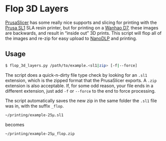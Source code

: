 # Flop 3D Layers

[PrusaSlicer](https://github.com/prusa3d/PrusaSlicer) has some really nice supports and slicing for printing with the [Prusa SL1](https://www.prusa3d.com/original-prusa-sl1/) SLA resin printer, but for printing on a [Wanhao D7](http://www.wanhao3dprinter.com/Unboxin/ShowArticle.asp?ArticleID=81), these images are backwards, and result in “inside out” 3D prints. This script will flop all of the images and re-zip for easy upload to [NanoDLP](https://www.nanodlp.com/) and printing.

## Usage

```bash
$ flop_3d_layers.py /path/to/example.<sl1|zip> [-f|--force]
```

The script does a quick-n-dirty file type check by looking for an `.sl1` extension, which is the zipped format that the PrusaSlicer exports. A `.zip` extension is also acceptable. If, for some odd reason, your file ends in a different extension, just add `-f` or `--force` to the end to force processing.

The script automatically saves the new zip in the same folder the `.sl1` file was in, with the suffix `_flop`.

```bash
~/printing/example-25µ.sl1
```

becomes

```bash
~/printing/example-25µ_flop.zip
```
